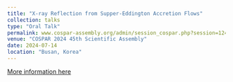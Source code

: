```yaml
---
title: "X-ray Reflection from Supper-Eddington Accretion Flows"
collection: talks
type: "Oral Talk"
permalink: www.cospar-assembly.org/admin/session_cospar.php?session=1244
venue: "COSPAR 2024 45th Scientific Assembly"
date: 2024-07-14
location: "Busan, Korea"
---
```


[More information here](https://www.cospar-assembly.org/admin/session_cospar.php?session=1244)

